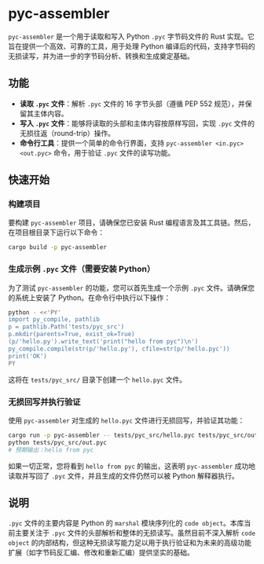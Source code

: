 # pyc-assembler

`pyc-assembler` 是一个用于读取和写入 Python `.pyc` 字节码文件的 Rust 实现。它旨在提供一个高效、可靠的工具，用于处理 Python 编译后的代码，支持字节码的无损读写，并为进一步的字节码分析、转换和生成奠定基础。

## 功能

- **读取 `.pyc` 文件**：解析 `.pyc` 文件的 16 字节头部（遵循 PEP 552 规范），并保留其主体内容。
- **写入 `.pyc` 文件**：能够将读取的头部和主体内容按原样写回，实现 `.pyc` 文件的无损往返（round-trip）操作。
- **命令行工具**：提供一个简单的命令行界面，支持 `pyc-assembler <in.pyc> <out.pyc>` 命令，用于验证 `.pyc` 文件的读写功能。

## 快速开始

### 构建项目

要构建 `pyc-assembler` 项目，请确保您已安装 Rust 编程语言及其工具链。然后，在项目根目录下运行以下命令：

```bash
cargo build -p pyc-assembler
```

### 生成示例 `.pyc` 文件（需要安装 Python）

为了测试 `pyc-assembler` 的功能，您可以首先生成一个示例 `.pyc` 文件。请确保您的系统上安装了 Python。在命令行中执行以下操作：

```bash
python - <<'PY'
import py_compile, pathlib
p = pathlib.Path('tests/pyc_src')
p.mkdir(parents=True, exist_ok=True)
(p/'hello.py').write_text('print("hello from pyc")\n')
py_compile.compile(str(p/'hello.py'), cfile=str(p/'hello.pyc'))
print('OK')
PY
```

这将在 `tests/pyc_src/` 目录下创建一个 `hello.pyc` 文件。

### 无损回写并执行验证

使用 `pyc-assembler` 对生成的 `hello.pyc` 文件进行无损回写，并验证其功能：

```bash
cargo run -p pyc-assembler -- tests/pyc_src/hello.pyc tests/pyc_src/out.pyc
python tests/pyc_src/out.pyc
# 预期输出：hello from pyc
```

如果一切正常，您将看到 `hello from pyc` 的输出，这表明 `pyc-assembler` 成功地读取并写回了 `.pyc` 文件，并且生成的文件仍然可以被 Python 解释器执行。

## 说明

`.pyc` 文件的主要内容是 Python 的 `marshal` 模块序列化的 `code object`。本库当前主要关注于 `.pyc` 文件的头部解析和整体的无损读写。虽然目前不深入解析 `code object` 的内部结构，但这种无损读写能力足以用于执行验证和为未来的高级功能扩展（如字节码反汇编、修改和重新汇编）提供坚实的基础。

